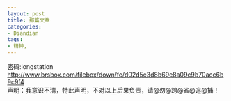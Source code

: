```yaml
---
layout: post
title: 那篇文章
categories:
- Diandian
tags:
- 精神, 
---
```

密码:longstation
<br />http://www.brsbox.com/filebox/down/fc/d02d5c3d8b69e8a09c9b70acc6b9c9f4
<br />声明：我意识不清，特此声明，不对以上后果负责，请@勿@跨@省@追@捕！